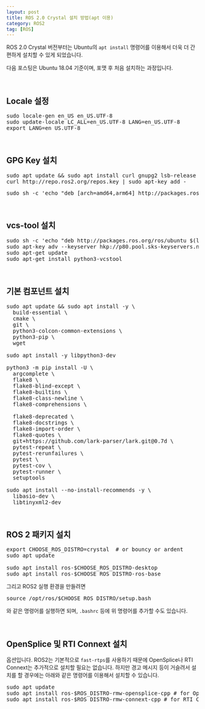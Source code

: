 ```yaml
---
layout: post
title: ROS 2.0 Crystal 설치 방법(apt 이용)
category: ROS2
tag: [ROS]
---
```


ROS 2.0 Crystal 버전부터는 Ubuntu의 `apt install` 명령어를 이용해서 더욱 더 간편하게 설치할 수 있게 되었습니다.

다음 포스팅은 Ubuntu 18.04 기준이며, 포맷 후 처음 설치하는 과정입니다.

<br>

## Locale 설정

<pre class="prettyprint">
sudo locale-gen en_US en_US.UTF-8
sudo update-locale LC_ALL=en_US.UTF-8 LANG=en_US.UTF-8
export LANG=en_US.UTF-8
</pre>

<br>

## GPG Key 설치

<pre class="prettyprint">
sudo apt update && sudo apt install curl gnupg2 lsb-release
curl http://repo.ros2.org/repos.key | sudo apt-key add -
</pre>

<pre class="prettyprint">
sudo sh -c 'echo "deb [arch=amd64,arm64] http://packages.ros.org/ros2/ubuntu `lsb_release -cs` main" > /etc/apt/sources.list.d/ros2-latest.list'
</pre>

<br>

## vcs-tool 설치

<pre class="prettyprint">
sudo sh -c 'echo "deb http://packages.ros.org/ros/ubuntu $(lsb_release -sc) main" > /etc/apt/sources.list.d/ros-latest.list'
sudo apt-key adv --keyserver hkp://p80.pool.sks-keyservers.net:80 --recv-keys 0xB01FA116
sudo apt-get update
sudo apt-get install python3-vcstool
</pre>

<br>

## 기본 컴포넌트 설치

<pre class="prettyprint">
sudo apt update && sudo apt install -y \
  build-essential \
  cmake \
  git \
  python3-colcon-common-extensions \
  python3-pip \
  wget

sudo apt install -y libpython3-dev

python3 -m pip install -U \
  argcomplete \
  flake8 \
  flake8-blind-except \
  flake8-builtins \
  flake8-class-newline \
  flake8-comprehensions \

  flake8-deprecated \
  flake8-docstrings \
  flake8-import-order \
  flake8-quotes \
  git+https://github.com/lark-parser/lark.git@0.7d \
  pytest-repeat \
  pytest-rerunfailures \
  pytest \
  pytest-cov \
  pytest-runner \
  setuptools

sudo apt install --no-install-recommends -y \
  libasio-dev \
  libtinyxml2-dev
</pre>

<br>

## ROS 2 패키지 설치

<pre class="prettyprint">
export CHOOSE_ROS_DISTRO=crystal  # or bouncy or ardent
sudo apt update

sudo apt install ros-$CHOOSE_ROS_DISTRO-desktop
sudo apt install ros-$CHOOSE_ROS_DISTRO-ros-base
</pre>

그리고 ROS2 실행 환경을 만들려면 

<pre class="prettyprint">
source /opt/ros/$CHOOSE_ROS_DISTRO/setup.bash
</pre>

와 같은 명령어를 실행하면 되며, `.bashrc` 등에 위 명령어를 추가할 수도 있습니다.

<br>

## OpenSplice 및 RTI Connext 설치

옵션입니다. ROS2는 기본적으로 `fast-rtps`를 사용하기 때문에 OpenSplice나 RTI Connext는 추가적으로 설치할 필요는 없습니다. 하지만 경고 메시지 등이 거슬려서 설치를 할 경우에는 아래와 같은 명령어를 이용해서 설치할 수 있습니다.

<pre class="prettyprint">
sudo apt update
sudo apt install ros-$ROS_DISTRO-rmw-opensplice-cpp # for OpenSplice
sudo apt install ros-$ROS_DISTRO-rmw-connext-cpp # for RTI Connext (requires license agreement)
</pre>